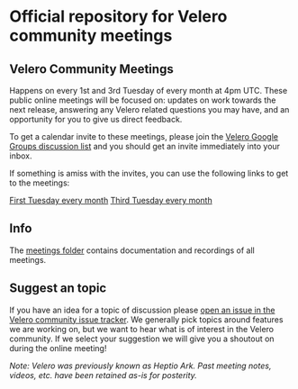 # Official repository for Velero community meetings

## Velero Community Meetings

Happens on every 1st and 3rd Tuesday of every month at 4pm UTC. These public online meetings will be focused on: updates on work towards the next release, answering any Velero related questions you may have, and an opportunity for you to give us direct feedback.

To get a calendar invite to these meetings, please join the [Velero Google Groups discussion list](https://groups.google.com/forum/#!forum/projectvelero) and you should get an invite immediately into your inbox.

If something is amiss with the invites, you can use the following links to get to the meetings:

[First Tuesday every month](https://VMware.zoom.us/j/551441444)
[Third Tuesday every month](https://VMware.zoom.us/j/324372812)

## Info

The [meetings folder](meetings) contains documentation and recordings of all meetings.

## Suggest an topic

If you have an idea for a topic of discussion please [open an issue in the Velero community issue tracker](https://github.com/heptio/velero-community/issues).
We generally pick topics around features we are working on, but we want to hear what is of interest in the Velero community.
If we select your suggestion we will give you a shoutout on during the online meeting!

*Note: Velero was previously known as Heptio Ark. Past meeting notes, videos, etc. have been retained as-is for posterity.*

